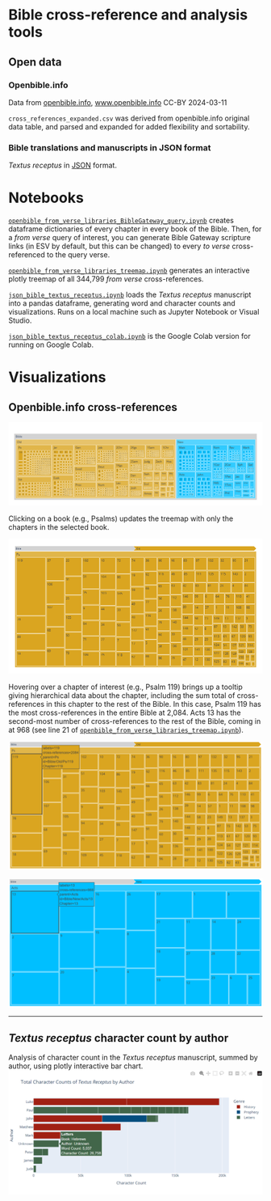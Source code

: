 # Bible cross-reference and analysis tools 

## Open data
### Openbible.info
Data from [openbible.info](https://www.openbible.info/labs/cross-references/), www.openbible.info CC-BY 2024-03-11

`cross_references_expanded.csv` was derived from openbible.info original data table, and parsed and expanded for added flexibility and sortability.

### Bible translations and manuscripts in JSON format
*Textus receptus* in [JSON](tr.json) format.

# Notebooks
[`openbible_from_verse_libraries_BibleGateway_query.ipynb`](https://github.com/shandran/openbible/blob/main/openbible_from_verse_libraries_BibleGateway_query.ipynb) creates dataframe dictionaries of every chapter in every book of the Bible. Then, for a *from verse* query of interest, you can generate Bible Gateway scripture links (in ESV by default, but this can be changed) to every *to verse* cross-referenced to the query verse.

[`openbible_from_verse_libraries_treemap.ipynb`](https://github.com/shandran/openbible/blob/main/openbible_from_verse_libraries_treemap.ipynb) generates an interactive plotly treemap of all 344,799 *from verse* cross-references.

[`json_bible_textus_receptus.ipynb`](https://github.com/shandran/openbible/blob/main/json_bible_textus_receptus.ipynb) loads the *Textus receptus* manuscript into a pandas dataframe, generating word and character counts and visualizations. Runs on a local machine such as Jupyter Notebook or Visual Studio.

[`json_bible_textus_receptus_colab.ipynb`](https://github.com/shandran/openbible/blob/main/json_bible_textus_receptus_colab.ipynb) is the Google Colab version for running on Google Colab.

# Visualizations

## Openbible.info cross-references
![treemap of all cross-references in the Bible via openbible.info dataset](openbible_crossreferences_plotly_treemap.png "treemap of all cross-references in the Bible via openbible.info dataset")

Clicking on a book (e.g., Psalms) updates the treemap with only the chapters in the selected book.

![treemap of the book of Psalms](treemap_psalms.png "treemap of the book of Psalms")

Hovering over a chapter of interest (e.g., Psalm 119) brings up a tooltip giving hierarchical data about the chapter, including the sum total of cross-references in this chapter to the rest of the Bible. In this case, Psalm 119 has the most cross-references in the entire Bible at 2,084. Acts 13 has the second-most number of cross-references to the rest of the Bible, coming in at 968 (see line 21 of [`openbible_from_verse_libraries_treemap.ipynb`](https://github.com/shandran/openbible/blob/main/openbible_from_verse_libraries_treemap.ipynb)).

![hover tooltip for Psalm 119](treemap_psalms_tooltip.png "hover tooltip for Psalm 119")

![hover tooltip for Acts 13](treemap_acts13_tooltip.png "hover tooltip for Acts 13")

***

## *Textus receptus* character count by author
Analysis of character count in the *Textus receptus* manuscript, summed by author, using plotly interactive bar chart.
![Textus receptus character counts by author](tr_charcount_byauthor_tooltip.png "Textus receptus character counts by author")